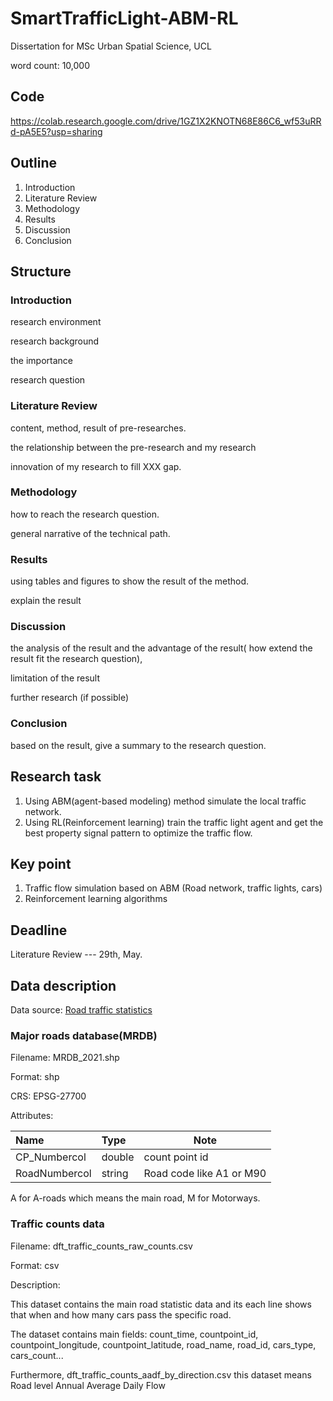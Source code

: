 # SmartTrafficLight-ABM-RL

Dissertation for MSc Urban Spatial Science, UCL

word count: 10,000
## Code 
https://colab.research.google.com/drive/1GZ1X2KNOTN68E86C6_wf53uRRd-pA5E5?usp=sharing   
## Outline

1. Introduction
2. Literature Review
3. Methodology
4. Results
5. Discussion
6. Conclusion

## Structure

### Introduction

research environment

research background

the importance

research question

### Literature Review

content, method, result of pre-researches.

the relationship between the pre-research and my research

innovation of my research to fill XXX gap.

### Methodology

how to reach the research question.

general narrative of the technical path.

### Results

using tables and figures to show the result of the method. 

explain the result 

### Discussion

the analysis of the result and the advantage of the result( how extend the result fit the research question),

limitation of the result 

further research (if possible)

### Conclusion

based on the result, give a summary to the research question.

## Research task

1. Using ABM(agent-based modeling) method simulate the local traffic network.
2. Using RL(Reinforcement learning) train the traffic light agent and get the best property signal pattern to optimize the traffic flow.

## Key point

1. Traffic flow simulation based on ABM (Road network, traffic lights, cars)
2. Reinforcement learning algorithms

## Deadline

Literature Review --- 29th, May.

## Data description

Data source: [Road traffic statistics](https://roadtraffic.dft.gov.uk/downloads)

### Major roads database(MRDB)

Filename: MRDB_2021.shp

Format: shp

CRS: EPSG-27700

Attributes:


| Name          | Type   | Note                     |
| :-------------- | :------- | -------------------------- |
| CP_Numbercol  | double | count point id           |
| RoadNumbercol | string | Road code like A1 or M90 |

A for A-roads which means the main road,
M for Motorways.

### Traffic counts data

Filename: dft_traffic_counts_raw_counts.csv

Format: csv

Description:

This dataset contains the main road statistic data and its each line shows that when and how many cars pass the specific road.

The dataset contains main fields: count_time, countpoint_id, countpoint_longitude, countpoint_latitude, road_name, road_id, cars_type, cars_count...

Furthermore, dft_traffic_counts_aadf_by_direction.csv this dataset means Road level Annual Average Daily Flow
